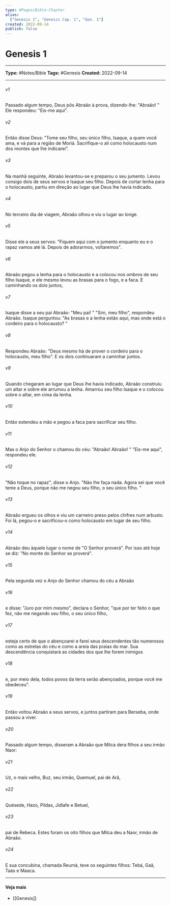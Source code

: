 ```yaml
---
type: #Pages/Bible-Chapter
alias:
  ["Genesis 1", "Genesis Cap. 1", "Gen. 1"]
created: 2022-09-14
publish: false
---
```


# Genesis 1

---

**Type:** #Notes/Bible
**Tags:** #Genesis
**Created:** 2022-09-14

---

###### v1
Passado algum tempo, Deus pôs Abraão à prova, dizendo-lhe: "Abraão! " Ele respondeu: "Eis-me aqui".
###### v2
Então disse Deus: "Tome seu filho, seu único filho, Isaque, a quem você ama, e vá para a região de Moriá. Sacrifique-o ali como holocausto num dos montes que lhe indicarei".
###### v3
Na manhã seguinte, Abraão levantou-se e preparou o seu jumento. Levou consigo dois de seus servos e Isaque seu filho. Depois de cortar lenha para o holocausto, partiu em direção ao lugar que Deus lhe havia indicado.
###### v4
No terceiro dia de viagem, Abraão olhou e viu o lugar ao longe.
###### v5
Disse ele a seus servos: "Fiquem aqui com o jumento enquanto eu e o rapaz vamos até lá. Depois de adorarmos, voltaremos".
###### v6
Abraão pegou a lenha para o holocausto e a colocou nos ombros de seu filho Isaque, e ele mesmo levou as brasas para o fogo, e a faca. E caminhando os dois juntos,
###### v7
Isaque disse a seu pai Abraão: "Meu pai! " "Sim, meu filho", respondeu Abraão. Isaque perguntou: "As brasas e a lenha estão aqui, mas onde está o cordeiro para o holocausto? "
###### v8
Respondeu Abraão: "Deus mesmo há de prover o cordeiro para o holocausto, meu filho". E os dois continuaram a caminhar juntos.
###### v9
Quando chegaram ao lugar que Deus lhe havia indicado, Abraão construiu um altar e sobre ele arrumou a lenha. Amarrou seu filho Isaque e o colocou sobre o altar, em cima da lenha.
###### v10
Então estendeu a mão e pegou a faca para sacrificar seu filho.
###### v11
Mas o Anjo do Senhor o chamou do céu: "Abraão! Abraão! " "Eis-me aqui", respondeu ele.
###### v12
"Não toque no rapaz", disse o Anjo. "Não lhe faça nada. Agora sei que você teme a Deus, porque não me negou seu filho, o seu único filho. "
###### v13
Abraão ergueu os olhos e viu um carneiro preso pelos chifres num arbusto. Foi lá, pegou-o e sacrificou-o como holocausto em lugar de seu filho.
###### v14
Abraão deu àquele lugar o nome de "O Senhor proverá". Por isso até hoje se diz: "No monte do Senhor se proverá".
###### v15
Pela segunda vez o Anjo do Senhor chamou do céu a Abraão
###### v16
e disse: "Juro por mim mesmo", declara o Senhor, "que por ter feito o que fez, não me negando seu filho, o seu único filho,
###### v17
esteja certo de que o abençoarei e farei seus descendentes tão numerosos como as estrelas do céu e como a areia das praias do mar. Sua descendência conquistará as cidades dos que lhe forem inimigos
###### v18
e, por meio dela, todos povos da terra serão abençoados, porque você me obedeceu".
###### v19
Então voltou Abraão a seus servos, e juntos partiram para Berseba, onde passou a viver.
###### v20
Passado algum tempo, disseram a Abraão que Milca dera filhos a seu irmão Naor:
###### v21
Uz, o mais velho, Buz, seu irmão, Quemuel, pai de Arã,
###### v22
Quésede, Hazo, Pildas, Jidlafe e Betuel,
###### v23
pai de Rebeca. Estes foram os oito filhos que Milca deu a Naor, irmão de Abraão.
###### v24
E sua concubina, chamada Reumá, teve os seguintes filhos: Tebá, Gaã, Taás e Maaca.


---

#### Veja mais

- [[Genesis]]
